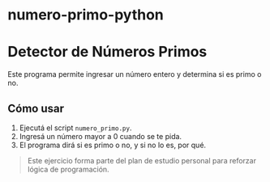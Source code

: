 # numero-primo-python
# Detector de Números Primos

Este programa permite ingresar un número entero y determina si es primo o no.

## Cómo usar

1. Ejecutá el script `numero_primo.py`.
2. Ingresá un número mayor a 0 cuando se te pida.
3. El programa dirá si es primo o no, y si no lo es, por qué.

> Este ejercicio forma parte del plan de estudio personal para reforzar lógica de programación.
